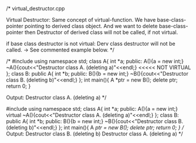 /*
        virtual_destructor.cpp
 
Virtual Destructor: 
Same concept of virtual-function. We have base-class-pointer pointing to derived class object. 
And we want to delete base-class-pointer then Destructor of derived class will not be called, if not virtual.

if base class destructor is not virtual: Derv class destructor will not be called.
-> See commented example below.
*/

/*
#include<iostream>
using namespace std;
class A{
        int *a;
public:
        A(){a = new int;}                               
        ~A(){cout<<"Destructor class A. (deleting a)"<<endl;}   <<<<< NOT VIRTUAL
};
class B: public A{
        int *b;
public:
        B(){b = new int;}
        ~B(){cout<<"Destructor class B. (deleting b)"<<endl;}
};
int main(){
        A *ptr = new B();
        delete ptr;
        return 0;
}

Output:
Destructor class A. (deleting a)
*/

#include<iostream>
using namespace std;
class A{
        int *a;
public:
        A(){a = new int;}
        virtual ~A(){cout<<"Destructor class A. (deleting a)"<<endl;}
};
class B: public A{
        int *b;
public:
        B(){b = new int;}
        ~B(){cout<<"Destructor class B. (deleting b)"<<endl;}
};
int main(){
        A *ptr = new B();
        delete ptr;
        return 0;
}
/*
Output:
Destructor class B. (deleting b)
Destructor class A. (deleting a)
*/
